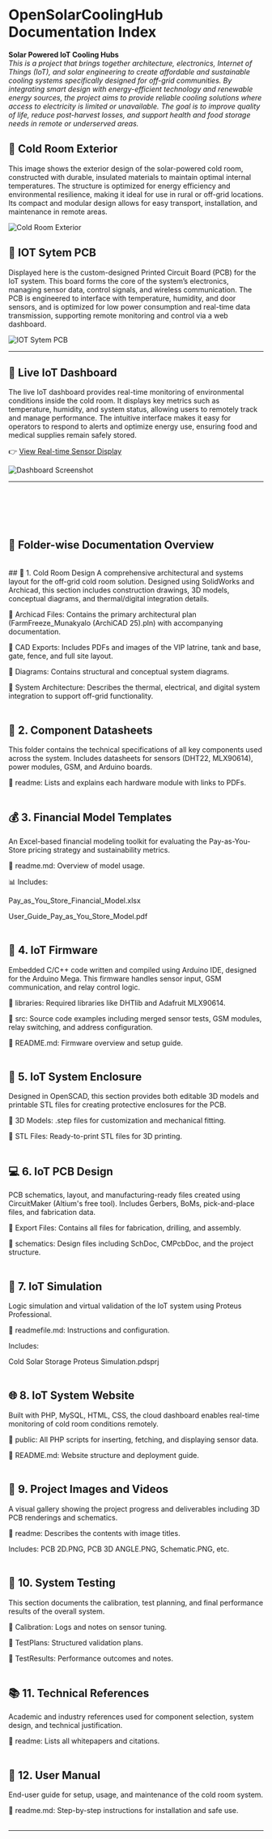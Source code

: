 # OpenSolarCoolingHub Documentation Index

**Solar Powered IoT Cooling Hubs**  
_This is a project that brings together architecture, electronics, Internet of Things (IoT), and solar engineering to create affordable and sustainable cooling systems specifically designed for off-grid communities. By integrating smart design with energy-efficient technology and renewable energy sources, the project aims to provide reliable cooling solutions where access to electricity is limited or unavailable. The goal is to improve quality of life, reduce post-harvest losses, and support health and food storage needs in remote or underserved areas._

## 🔗 Cold Room Exterior
This image shows the exterior design of the solar-powered cold room, constructed with durable, insulated materials to maintain optimal internal temperatures. The structure is optimized for energy efficiency and environmental resilience, making it ideal for use in rural or off-grid locations. Its compact and modular design allows for easy transport, installation, and maintenance in remote areas.

![Cold Room Exterior](/Project%20Images%20and%20Videos/opensolarimage.PNG)


## 🔗 IOT Sytem PCB
Displayed here is the custom-designed Printed Circuit Board (PCB) for the IoT system. This board forms the core of the system’s electronics, managing sensor data, control signals, and wireless communication. The PCB is engineered to interface with temperature, humidity, and door sensors, and is optimized for low power consumption and real-time data transmission, supporting remote monitoring and control via a web dashboard.

![IOT Sytem PCB](/Project%20Images%20and%20Videos/PCB%203D%20ANGLE.PNG)

---

## 🔗 Live IoT Dashboard  
The live IoT dashboard provides real-time monitoring of environmental conditions inside the cold room. It displays key metrics such as temperature, humidity, and system status, allowing users to remotely track and manage performance. The intuitive interface makes it easy for operators to respond to alerts and optimize energy use, ensuring food and medical supplies remain safely stored.

👉 [View Real-time Sensor Display](http://solarcoolingproject.atwebpages.com/RealtimeDisplayImproved.php)

![Dashboard Screenshot](/Project%20Images%20and%20Videos/solarimagedashboard.PNG)

---

<br><br><br><br>

## 📂 Folder-wise Documentation Overview
<br>
## 🧊 1. Cold Room Design
A comprehensive architectural and systems layout for the off-grid cold room solution. Designed using SolidWorks and Archicad, this section includes construction drawings, 3D models, conceptual diagrams, and thermal/digital integration details.

🔗 Archicad Files: Contains the primary architectural plan (FarmFreeze_Munakyalo (ArchiCAD 25).pln) with accompanying documentation.

🔗 CAD Exports: Includes PDFs and images of the VIP latrine, tank and base, gate, fence, and full site layout.

🔗 Diagrams: Contains structural and conceptual system diagrams.

🔗 System Architecture: Describes the thermal, electrical, and digital system integration to support off-grid functionality.<br><br>


## 📎 2. Component Datasheets
This folder contains the technical specifications of all key components used across the system. Includes datasheets for sensors (DHT22, MLX90614), power modules, GSM, and Arduino boards.

🔗 readme: Lists and explains each hardware module with links to PDFs.<br><br>


## 💰 3. Financial Model Templates
An Excel-based financial modeling toolkit for evaluating the Pay-as-You-Store pricing strategy and sustainability metrics.

🔗 readme.md: Overview of model usage.

📊 Includes:

Pay_as_You_Store_Financial_Model.xlsx

User_Guide_Pay_as_You_Store_Model.pdf<br><br>


## 🧠 4. IoT Firmware
Embedded C/C++ code written and compiled using Arduino IDE, designed for the Arduino Mega. This firmware handles sensor input, GSM communication, and relay control logic.

🔗 libraries: Required libraries like DHTlib and Adafruit MLX90614.

🔗 src: Source code examples including merged sensor tests, GSM modules, relay switching, and address configuration.

🔗 README.md: Firmware overview and setup guide.<br><br>


## 🧱 5. IoT System Enclosure
Designed in OpenSCAD, this section provides both editable 3D models and printable STL files for creating protective enclosures for the PCB.

🔗 3D Models: .step files for customization and mechanical fitting.

🔗 STL Files: Ready-to-print STL files for 3D printing.<br><br>


## 💻 6. IoT PCB Design
PCB schematics, layout, and manufacturing-ready files created using CircuitMaker (Altium's free tool). Includes Gerbers, BoMs, pick-and-place files, and fabrication data.

🔗 Export Files: Contains all files for fabrication, drilling, and assembly.

🔗 schematics: Design files including SchDoc, CMPcbDoc, and the project structure.<br><br>


## 🧪 7. IoT Simulation
Logic simulation and virtual validation of the IoT system using Proteus Professional.

🔗 readmefile.md: Instructions and configuration.

Includes:

Cold Solar Storage Proteus Simulation.pdsprj<br><br>


## 🌐 8. IoT System Website
Built with PHP, MySQL, HTML, CSS, the cloud dashboard enables real-time monitoring of cold room conditions remotely.

🔗 public: All PHP scripts for inserting, fetching, and displaying sensor data.

🔗 README.md: Website structure and deployment guide.<br><br>


## 🎥 9. Project Images and Videos
A visual gallery showing the project progress and deliverables including 3D PCB renderings and schematics.

🔗 readme: Describes the contents with image titles.

Includes: PCB 2D.PNG, PCB 3D ANGLE.PNG, Schematic.PNG, etc.<br><br>


## 🧪 10. System Testing
This section documents the calibration, test planning, and final performance results of the overall system.

🔗 Calibration: Logs and notes on sensor tuning.

🔗 TestPlans: Structured validation plans.

🔗 TestResults: Performance outcomes and notes.<br><br>


## 📚 11. Technical References
Academic and industry references used for component selection, system design, and technical justification.

🔗 readme: Lists all whitepapers and citations.<br><br>


## 📘 12. User Manual
End-user guide for setup, usage, and maintenance of the cold room system.

🔗 readme.md: Step-by-step instructions for installation and safe use.<br><br>

---


